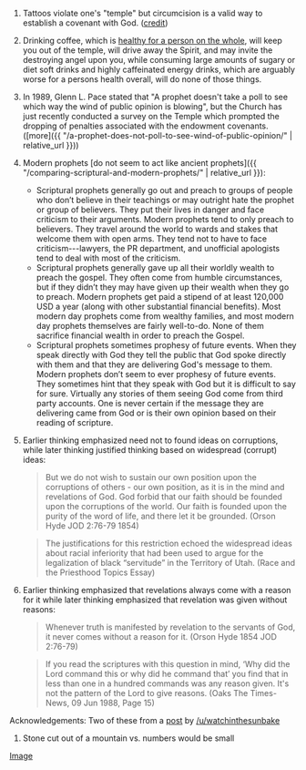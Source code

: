 
1. Tattoos violate one's "temple" but circumcision is a valid way to establish a covenant with God. ([credit](https://www.reddit.com/r/exmormon/comments/arpfhr/reminder_that_god_thinks_tattoos_violate_your/))

1. Drinking coffee, which is [healthy for a person on the whole](https://www.ncbi.nlm.nih.gov/pubmed/?term=%28%28%22coffee%22%5BMeSH%20Terms%5D%20OR%20%22coffee%22%5BAll%20Fields%5D%29%20AND%20%28%22health%22%5BMeSH%20Terms%5D%20OR%20%22health%22%5BAll%20Fields%5D%29%29%20AND%20Review%5Bptyp%5D&cmd=DetailsSearch), will keep you out of the temple, will drive away the Spirit, and may invite the destroying angel upon you, while consuming large amounts of sugary or diet soft drinks and highly caffeinated energy drinks, which are arguably worse for a persons health overall, will do none of those things.

1. In 1989, Glenn L. Pace stated that "A prophet doesn't take a poll to see which way the wind of public opinion is blowing", but the Church has just recently conducted a survey on the Temple which prompted the dropping of penalties associated with the endowment covenants. ([more]({{ "/a-prophet-does-not-poll-to-see-wind-of-public-opinion/" | relative_url }}))

1. Modern prophets [do not seem to act like ancient prophets]({{ "/comparing-scriptural-and-modern-prophets/" | relative_url }}):
    * Scriptural prophets generally go out and preach to groups of people who don’t believe in their teachings or may outright hate the prophet or group of believers. They put their lives in danger and face criticism to their arguments.  Modern prophets tend to only preach to believers. They travel around the world to wards and stakes that welcome them with open arms.  They tend not to have to face criticism---lawyers, the PR department, and unofficial apologists tend to deal with most of the criticism.
    * Scriptural prophets generally gave up all their worldly wealth to preach the gospel. They often come from humble circumstances, but if they didn’t they may have given up their wealth when they go to preach.  Modern prophets get paid a stipend of at least 120,000 USD a year (along with other substantial financial benefits).  Most modern day prophets come from wealthy families, and most modern day prophets themselves are fairly well-to-do.  None of them sacrifice financial wealth in order to preach the Gospel.
    * Scriptural prophets sometimes prophesy of future events. When they speak directly with God they tell the public that God spoke directly with them and that they are delivering God's message to them.  Modern prophets don’t seem to ever prophesy of future events. They sometimes hint that they speak with God but it is difficult to say for sure.  Virtually any stories of them seeing God come from third party accounts.  One is never certain if the message they are delivering came from God or is their own opinion based on their reading of scripture.

1. Earlier thinking emphasized need not to found ideas on corruptions, while
   later thinking justified thinking based on widespread (corrupt) ideas:
    
    > But we do not wish to sustain our own position upon the corruptions of others - our own position, as it is in the mind and revelations of God. God forbid that our faith should be founded upon the corruptions of the world. Our faith is founded upon the purity of the word of life, and there let it be grounded.  (Orson Hyde JOD 2:76-79 1854)

    > The justifications for this restriction echoed the widespread ideas about racial inferiority that had been used to argue for the legalization of black “servitude” in the Territory of Utah. (Race and the Priesthood Topics Essay)

1. Earlier thinking emphasized that revelations always come with a reason for it while later thinking emphasized that revelation was given without reasons:

    > Whenever truth is manifested by revelation to the servants of God, it never comes without a reason for it. (Orson Hyde 1854 JOD 2:76-79)

    > If you read the scriptures with this question in mind, ‘Why did the Lord command this or why did he command that’ you find that in less than one in a hundred commands was any reason given. It's not the pattern of the Lord to give reasons. (Oaks The Times-News, 09 Jun 1988, Page 15)


Acknowledgements: Two of these from a [post](https://www.reddit.com/r/exmormon/comments/bwsm4l/just_two_more_examples_of_contradictions_in/) by [/u/watchinthesunbake](https://www.reddit.com/user/watchinthesunbake)

1. Stone cut out of a mountain vs. numbers would be small

[Image](https://i.redd.it/nf7615hofr531.png)
